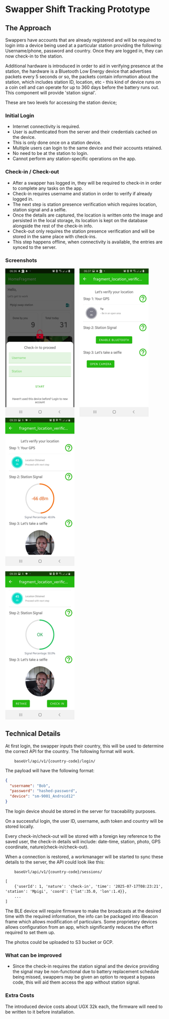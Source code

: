 # Swapper Shift Tracking Prototype

## The Approach
Swappers have accounts that are already registered and will be required to login into a device being used
at a particular station providing the following: Username/phone, password and country. Once they are logged in, 
they can now check-in to the station.

Additional hardware is introduced in order to aid in verifying presence at the station, the hardware
is a Bluetooth Low Energy device that advertises packets every 5 seconds or so, the packets contain
information about the station, which includes station ID, location, etc - this kind of device runs on
a coin cell and can operate for up to 360 days before the battery runs out. This component will 
provide 'station signal'.

These are two levels for accessing the station device;

### Initial Login
- Internet connectivity is required.
- User is authenticated from the server and their credentials cached on the device.
- This is only done once on a station device.
- Multiple users can login to the same device and their accounts retained.
- No need to be at the station to login.
- Cannot perform any station-specific operations on the app.

### Check-in / Check-out
- After a swapper has logged in, they will be required to check-in in order to complete any tasks
on the app.
- Check-in requires username and station in order to verify if already logged in.
- The next step is station presence verification which requires location, station signal and a selfie.
- Once the details are captured, the location is written onto the image and persisted in the local
storage, its location is kept on the database alongside the rest of the check-in info.
- Check-out only requires the station presence verification and will be stored in the same place
with check-ins.
- This step happens offline, when connectivity is available, the entries are synced to the server.

### Screenshots

<img src="/screenshots/Screenshot_20250717-063615_Swapper.jpg" width="220" height="470"/>&nbsp;&nbsp;&nbsp; <img src="/screenshots/Screenshot_20250717-063718_Swapper.jpg" width="220" height="470"/> &nbsp;&nbsp;&nbsp;<img src="/screenshots/Screenshot_20250717-093944_Swapper.jpg" width="220" height="470"/>

<img src="/screenshots/Screenshot_20250717-093932_Swapper.jpg" width="220" height="470"/>

## Technical Details
At first login, the swapper inputs their country, this will be used to determine the correct API 
for the country. The following format will work.

```
    baseUrl/api/v1/{country-code}/login/
```

The payload will have the following format:

```json
{
  "username": "Bob",
  "password": "hashed-password",
  "device": "sm-9001_Android12"
}

```
The login device should be stored in the server for traceability purposes. 

On a successful login, the user ID, username, auth token and country will be stored locally.

Every check-in/check-out will be stored with a foreign key reference to the saved user, the check-in 
details will include: date-time, station, photo, GPS coordinate, nature(check-in/check-out).

When a connection is restored, a workmanager will be started to sync these details to the server, the
API could look like this:

```
    baseUrl/api/v1/{country-code}/sessions/
```

```
[
    {'userId': 1, 'nature': 'check-in', 'time': '2025-07-17T08:23:21', 'station': 'Mpigi', 'coord': {'lat':35.0, 'lon':1.4}},
    ...
]
```

The BLE device will require firmware to make the broadcasts at the desired time with the required information,
the info can be packaged into iBeacon frame which allows modification of particulars. Some proprietary
devices allows configuration from an app, which significantly reduces the effort required to set them up.

The photos could be uploaded to S3 bucket or GCP.

### What can be improved
- Since the check-in requires the station signal and the device providing the signal may be 
non-functional due to battery replacement schedule being missed, swappers may be given an option to
request a bypass code, this will aid them access the app without station signal.

### Extra Costs  
The introduced device costs about UGX 32k each, the firmware will need to be written to it before installation.

